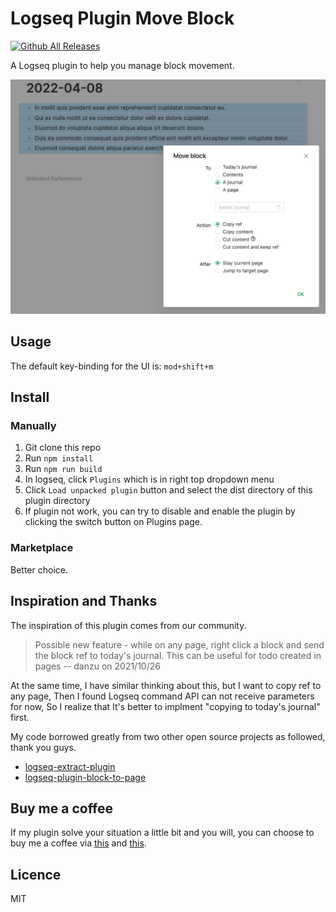# Logseq Plugin Move Block

[![Github All Releases](https://img.shields.io/github/downloads/vipzhicheng/logseq-plugin-move-block/total.svg)](https://github.com/vipzhicheng-starter/logseq-plugin-move-block/releases)

A Logseq plugin to help you manage block movement.

![screenshot](./screenshot.png)

## Usage

The default key-binding for the UI is: `mod+shift+m`

## Install

### Manually

1. Git clone this repo
2. Run `npm install`
3. Run `npm run build`
4. In logseq, click `Plugins` which is in right top dropdown menu
5. Click `Load unpacked plugin` button and select the dist directory of this plugin directory
6. If plugin not work, you can try to disable and enable the plugin by clicking the switch button on Plugins page.

### Marketplace

Better choice.

## Inspiration and Thanks

The inspiration of this plugin comes from our community.

> Possible new feature - while on any page, right click a block and send the block ref to today's journal. This can be useful for todo created in pages -- danzu on 2021/10/26

At the same time, I have similar thinking about this, but I want to copy ref to any page, Then I found Logseq command API can not receive parameters for now, So I realize that It's better to implment "copying to today's journal" first.

My code borrowed greatly from two other open source projects as followed, thank you guys.

- [logseq-extract-plugin](https://github.com/sidharth-panwar/logseq-extract-plugin)
- [logseq-plugin-block-to-page](https://github.com/hyrijk/logseq-plugin-block-to-page)

## Buy me a coffee

If my plugin solve your situation a little bit and you will, you can choose to buy me a coffee via [this](https://www.buymeacoffee.com/vipzhicheng) and [this](https://afdian.net/@vipzhicheng).

## Licence

MIT

